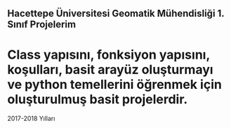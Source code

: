 ## Hacettepe Üniversitesi Geomatik Mühendisliği 1. Sınıf Projelerim

# Class yapısını, fonksiyon yapısını, koşulları, basit arayüz oluşturmayı ve python temellerini öğrenmek için oluşturulmuş basit projelerdir.


2017-2018 Yılları
